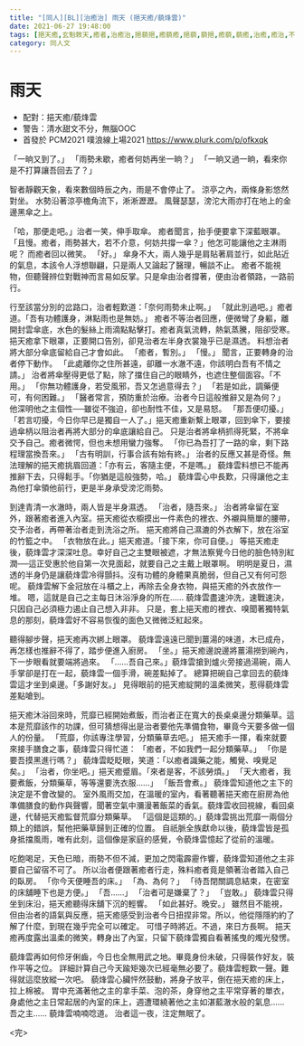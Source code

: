 ```yaml
---
title: "[同人][BL][治癒治] 雨天 (挹天癒/藐烽雲)"
date: 2021-06-27 19:48:00
tags: [挹天癒,玄魁敇天,癒者,治癒治,挹藐挹,癒藐癒,挹藐,藐挹,癒藐,藐癒,治癒,癒治,不分,藐烽雲,治者,智玹天,治玹天,BL,同人,短篇]
category: 同人文
---
```


# 雨天

- 配對：挹天癒/藐烽雲
- 警告：清水甜文不分，無腦OOC
- 首發於 PCM2021 噗浪線上場2021 https://www.plurk.com/p/ofkxqk


「一晌又到了。」
「雨勢未歇，癒者何妨再坐一晌？」
「一晌又過一晌，看來你是不打算讓吾回去了？」

智者靜觀天象，看來數個時辰之內，雨是不會停止了。
涼亭之內，兩條身影悠然對坐。
水勢沿著涼亭檐角流下，淅淅瀝瀝。
風聲瑟瑟，滂沱大雨亦打在地上的金邊黑傘之上。

<!--more-->

「哈，那便走吧。」治者一笑，伸手取傘。
癒者聞言，抬手便要拿下深藍眼罩。
「且慢。癒者，雨勢甚大，若不介意，何妨共撐一傘？」他怎可能讓他之主淋雨呢？
而癒者回以微笑。
「好。」
傘身不大，兩人幾乎是肩貼著肩並行，如此貼近的氣息，本該令人浮想聯翩，只是兩人又論起了醫理，暢談不止。
癒者不能視物，但聽聲辨位對戰神而言易如反掌。只是傘由治者撐著，便由治者領路，一路前行。

行至該當分別的岔路口，治者輕歎道：「奈何雨勢未止啊。」
「就此別過吧。」癒者道。「吾有功體護身，淋點雨也是無妨。」
癒者不等治者回應，便微彎了身軀，離開封雲傘底，水色的髮絲上雨滴點點擊打。癒者真氣流轉，熱氣蒸騰，阻卻受寒。
挹天癒拿下眼罩，正要開口告別，卻見治者左半身衣裳幾乎已是濕透。
料想治者將大部分傘底留給自己才會如此。
「癒者，暫別。」
「慢。」
聞言，正要轉身的治者停下動作。
「此處離你之住所甚遠，卻離一水澈不遠，你該明白吾有不情之請。」
治者將傘壓得更低了點，除了擋住自己的眼睛外，也遮住整個面容。「不用。」
「你無功體護身，若受風邪，吾又怎過意得去？」
「若是如此，調藥便可，有何困難。」
「醫者常言，預防重於治療。治者今日這般推辭又是為何？」
他深明他之主個性──雖從不強迫，卻也耐性不佳，又是易怒。
「那吾便叨擾。」
「若言叨擾，今日你早已是獨自一人了。」挹天癒重新繫上眼罩，回到傘下，要接過傘柄以阻治者再將大部分的傘底讓給自己。
只是治者將傘柄抓得死緊，不將傘交予自己。癒者微愕，但也未想用蠻力強奪。
「你已為吾打了一路的傘，剩下路程理當換吾來。」
「古有明訓，行事合該有始有終。」
治者的反應又甚是奇怪。無法理解的挹天癒挑眉回道：「亦有云，客隨主便，不是嗎。」
藐烽雲料想已不能再推辭下去，只得鬆手。「你猶是這般強勢，哈。」
藐烽雲心中長歎，只得讓他之主為他打傘領他前行，更是半身承受滂沱雨勢。

到達青清一水澈時，兩人皆是半身濕透。
「治者，隨吾來。」
治者將傘留在室外，跟著癒者進入內室。挹天癒從衣櫥摸出一件素色的裡衣、外襯與簡單的腰帶，交予治者，再帶著治者走到洗浴之所。
挹天癒將自己濕漉的外衣解下，放在浴室的竹籃之中。
「衣物放在此。」挹天癒道。「接下來，你可自便。」
等挹天癒走後，藐烽雲才深深吐息。幸好自己之主雙眼被遮，才無法察覺今日他的臉色特別紅潤──這正受惠於他自第一次見面起，就要自己之主戴上眼罩啊。
明明是夏日，濕透的半身仍是讓藐烽雲冷得顫抖。沒有功體的身體果真脆弱，但自己又有何可怨呢。
藐烽雲解下金冠放在斗櫃之上，再除去全身衣物，與挹天癒的外衣放作一堆。
嗯，這就是自己之主每日沐浴淨身的所在……
藐烽雲盡速沖洗，速戰速決，只因自己必須極力遏止自己想入非非。
只是，套上挹天癒的裡衣、嗅聞著獨特氣息的那刻，藐烽雲好不容易恢復的面色又微微泛紅起來。

聽得腳步聲，挹天癒再次綁上眼罩。
藐烽雲遠遠已聞到薑湯的味道，木已成舟，再怎樣也推辭不得了，踏步便進入廚房。
「坐。」挹天癒邊說邊將薑湯撈到碗內，下一步眼看就要端將過來。
「……吾自己來。」藐烽雲搶到爐火旁接過湯碗，兩人手掌卻是打在一起，藐烽雲一個手滑，碗差點掉了。
總算把碗自己拿回去的藐烽雲這才坐到桌邊。「多謝好友。」
見得眼前的挹天癒綻開的溫柔微笑，惹得藐烽雲差點嗆到。

挹天癒沐浴回來時，荒靡已經開始煮飯，而治者正在寬大的長桌桌邊分類藥草。這本是荒靡該作的功課，但可猜想得出是治者要他先準備食物，畢竟今天要多做一個人的份量。
「荒靡，你該專注學習，分類藥草去吧。」
挹天癒手一揮，看來就要來接手膳食之事，藐烽雲只得忙道：
「癒者，不如我們一起分類藥草。」
「你是要吾摸黑進行嗎？」
藐烽雲眨眨眼，笑道：「以癒者識藥之能，觸覺、嗅覺足矣。」
「治者，你坐吧。」挹天癒蹙眉。「來者是客，不該勞煩。」
「天大癒者，我要煮飯，分類藥草，等等還要洗衣服……」
「飯吾會煮。」
藐烽雲知道他之主下的決定是不會改變的。
室外風雨交加，在溫暖的室內，看著聽著挹天癒在廚房為他準備膳食的動作與聲響，聞著空氣中瀰漫著飯菜的香氣。藐烽雲收回視線，看回桌邊，代替挹天癒監督荒靡分類藥草。
「這個是這類的。」藐烽雲挑出荒靡一兩個分類上的錯誤，幫他把藥草歸到正確的位置。
自祇脈全族獻命以後，藐烽雲皆是孤身抵擋風雨，唯有此刻，這個像是家庭的感覺，令藐烽雲憶起了從前的溫暖。

吃飽喝足，天色已暗，雨勢不但不減，更加之閃電霹靂作響，藐烽雲知道他之主非要自己留宿不可了。
所以治者便跟著癒者行走，殊料癒者竟是領著治者踏入自己的臥房。
「你今天便睡吾的床。」
「為、為何？」
「待吾閉關調息結束，在密室的床舖睡下也是方便。」
「吾……」
「治者可是嫌棄了？」
「豈敢。」
藐烽雲只得坐到床沿，挹天癒聽得床舖下沉的輕響。
「如此甚好。晚安。」
雖然目不能視，但由治者的語氣與反應，挹天癒感受到治者今日扭捏非常。所以，他從隱隱約約了解了什麼，到現在幾乎完全可以確定。
可惜子時將近。不過，來日方長啊。
挹天癒再度露出溫柔的微笑，轉身出了內室，只留下藐烽雲獨自看著搖曳的燭光發愣。

藐烽雲再如何伶牙俐齒，今日也全無用武之地。畢竟身份未破，只得裝作好友，裝作平等之位。
詳細計算自己今天踰矩幾次已經毫無必要了。藐烽雲輕歎一聲。難得就這麼放縱一次吧。
藐烽雲心臟怦然鼓動，將身子放平，倒在挹天癒的床上，拉上棉被。
胃中充滿著他之主的拿手菜、泡的茶，身穿他之主平常穿著的單衣，身處他之主日常起居的內室的床上，週遭環繞著他之主如湛藍澈水般的氣息……
吾之主……
藐烽雲喃喃唸道。
治者這一夜，注定無眠了。

<完>

